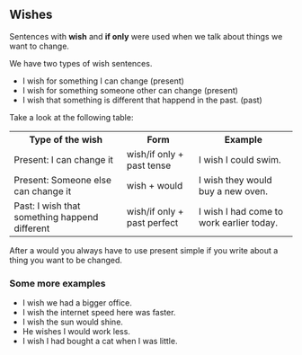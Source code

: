 <div id="wishesSection" class="tool" data-toolid="wishes">
            <h2>Wishes</h2>
            <p>Sentences with <b>wish</b> and <b>if only</b> were used when we talk about things we want to change.</p>
            <p>We have two types of wish sentences.</p>
            <ul>
              <li>I wish for something I can change (present)</li>
              <li>I wish for something someone other can change (present)</li>
              <li>I wish that something is different that happend in the past. (past)</li>
            </ul>
            <p>Take a look at the following table:</p>
            <table>
              <tr>
                <th>Type of the wish</th>
                <th>Form</th>
                <th>Example</th>
              </tr>
              <tr>
                <td>Present: I can change it</td>
                <td>wish/if only + past tense</td>
                <td>I wish I could swim.</td>
              </tr>
              <tr>
                <td>Present: Someone else can change it</td>
                <td>wish + would</td>
                <td>I wish they would buy a new oven.</td>
              </tr>
              <tr>
                <td>Past: I wish that something happend different</td>
                <td>wish/if only + past perfect</td>
                <td>I wish I had come to work earlier today.</td>
              </tr>
            </table>
            <p class="notice">After a would you always have to use present simple if you write about a thing you want to be changed.</p>
            <h3>Some more examples</h3>
            <ul>
              <li>I wish we had a bigger office.</li>
              <li>I wish the internet speed here was faster.</li>
              <li>I wish the sun would shine.</li>
              <li>He wishes I would work less.</li>
              <li>I wish I had bought a cat when I was little.</li>
            </ul>
          </div>